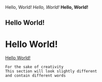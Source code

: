 Hello, World!
*Hello, World!*
**Hello, World!**
## Hello World!
# Hello World!

[Hello World!](https://en.wikipedia.org/wiki/%22Hello,_World!%22_program)

```
For the sake of creativity
This section will look slightly different
and contain different words
```
